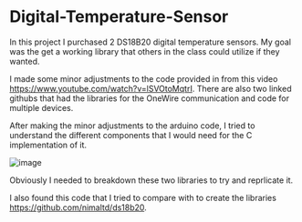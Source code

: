# Digital-Temperature-Sensor

In this project I purchased 2 DS18B20 digital temperature sensors.
My goal was the get a working library that others in the class could utilize if they wanted.


I made some minor adjustments to the code provided in from this video https://www.youtube.com/watch?v=lSVOtoMqtrI.
There are also two linked githubs that had the libraries for the OneWire communication and code for multiple devices.

After making the minor adjustments to the arduino code, I tried to understand the different components that I would need for the C implementation of it.

![image](https://user-images.githubusercontent.com/95442814/229374981-46fb83f5-81c8-47ca-8071-1c72ead2e957.png)

Obviously I needed to breakdown these two libraries to try and reprlicate it.

I also found this code that I tried to compare with to create the libraries https://github.com/nimaltd/ds18b20.
